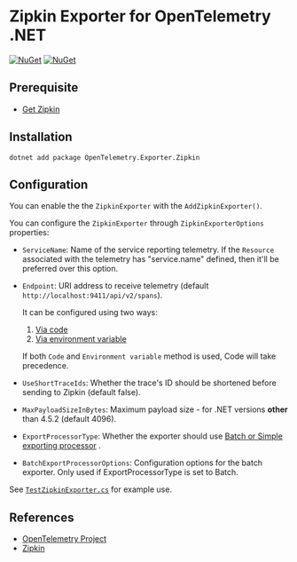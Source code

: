 # Zipkin Exporter for OpenTelemetry .NET

[![NuGet](https://img.shields.io/nuget/v/OpenTelemetry.Exporter.Zipkin.svg)](https://www.nuget.org/packages/OpenTelemetry.Exporter.Zipkin)
[![NuGet](https://img.shields.io/nuget/dt/OpenTelemetry.Exporter.Zipkin.svg)](https://www.nuget.org/packages/OpenTelemetry.Exporter.Zipkin)

## Prerequisite

* [Get Zipkin](https://zipkin.io/pages/quickstart.html)

## Installation

```shell
dotnet add package OpenTelemetry.Exporter.Zipkin
```

## Configuration

You can enable the the `ZipkinExporter` with the `AddZipkinExporter()`.

You can configure the `ZipkinExporter` through
`ZipkinExporterOptions` properties:

* `ServiceName`: Name of the service reporting telemetry. If the `Resource`
   associated with the telemetry has "service.name" defined, then it'll be
   preferred over this option.
* `Endpoint`: URI address to receive telemetry (default `http://localhost:9411/api/v2/spans`).

   It can be configured using two ways:
   1. [Via code](../../examples/Console/TestZipkinExporter.cs)
   2. [Via environment variable](https://github.com/open-telemetry/opentelemetry-specification/blob/main/specification/sdk-environment-variables.md#zipkin-exporter)

   If both `Code` and `Environment variable` method is used, Code will take precedence.
* `UseShortTraceIds`: Whether the trace's ID should be shortened before
   sending to Zipkin (default false).
* `MaxPayloadSizeInBytes`: Maximum payload size - for .NET versions
   **other** than 4.5.2 (default 4096).
* `ExportProcessorType`: Whether the exporter should use
  [Batch or Simple exporting processor](https://github.com/open-telemetry/opentelemetry-specification/blob/main/specification/trace/sdk.md#built-in-span-processors)
  .
* `BatchExportProcessorOptions`: Configuration options for the batch exporter.
  Only used if ExportProcessorType is set to Batch.

See
[`TestZipkinExporter.cs`](../../examples/Console/TestZipkinExporter.cs)
for example use.

## References

* [OpenTelemetry Project](https://opentelemetry.io/)
* [Zipkin](https://zipkin.io)
